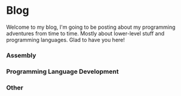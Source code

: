 # Blog
Welcome to my blog, I'm going to be posting about my programming adventures from time to time. Mostly about lower-level stuff and programming languages. Glad to have you here!

###  Assembly

### Programming Language Development

### Other
